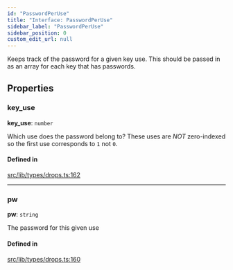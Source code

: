 ```yaml
---
id: "PasswordPerUse"
title: "Interface: PasswordPerUse"
sidebar_label: "PasswordPerUse"
sidebar_position: 0
custom_edit_url: null
---
```


Keeps track of the password for a given key use. This should be passed in as an array for each key that has passwords.

## Properties

### key\_use

 **key\_use**: `number`

Which use does the password belong to? These uses are *NOT* zero-indexed so the first use corresponds to `1` not `0`.

#### Defined in

[src/lib/types/drops.ts:162](https://github.com/keypom/keypom-js/blob/ffd9284/src/lib/types/drops.ts#L162)

___

### pw

 **pw**: `string`

The password for this given use

#### Defined in

[src/lib/types/drops.ts:160](https://github.com/keypom/keypom-js/blob/ffd9284/src/lib/types/drops.ts#L160)
